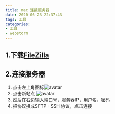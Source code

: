```yaml
---
title: mac 连接服务器
date: 2020-06-23 22:37:43
tags: 工具
categories:  
- 工具
- webstorm
---
```

## 1.下载[FileZilla](https://filezilla-project.org/)
## 2.连接服务器
1. 点击左上角图标![avatar](http://zhoudaniel.top:81/image/20200624.png)
2. 点击新站点 ![avatar](http://zhoudaniel.top:81/image/20200624_2.png)
3. 然后在右边输入端口号，服务器IP，用户名，密码
4. 把协议换成SFTP - SSH 协议，点击连接
